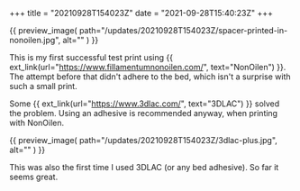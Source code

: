 +++
title = "20210928T154023Z"
date  = "2021-09-28T15:40:23Z"
+++

{{
    preview_image(
        path="/updates/20210928T154023Z/spacer-printed-in-nonoilen.jpg",
        alt=""
    )
}}

This is my first successful test print using {{ ext_link(url="https://www.fillamentumnonoilen.com/", text="NonOilen") }}. The attempt before that didn't adhere to the bed, which isn't a surprise with such a small print.

Some {{ ext_link(url="https://www.3dlac.com/", text="3DLAC") }} solved the problem. Using an adhesive is recommended anyway, when printing with NonOilen.

{{
    preview_image(
        path="/updates/20210928T154023Z/3dlac-plus.jpg",
        alt=""
    )
}}

This was also the first time I used 3DLAC (or any bed adhesive). So far it seems great.
